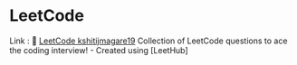 # LeetCode
Link : 🔗 [LeetCode kshitijmagare19](https://leetcode.com/kshitijmagare19/)
Collection of LeetCode questions to ace the coding interview! - Created using [LeetHub]
